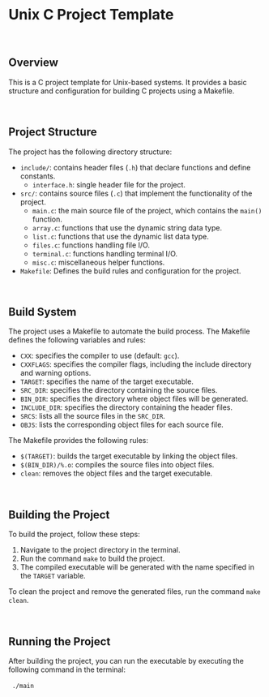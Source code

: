 <br>

# Unix C Project Template

<br>

## Overview

This is a C project template for Unix-based systems. It provides a basic structure and configuration for building C projects using a Makefile.

<br>

## Project Structure

The project has the following directory structure:

- `include/`: contains header files (`.h`) that declare functions and define constants.
  - `interface.h`: single header file for the project.
- `src/`: contains source files (`.c`) that implement the functionality of the project.
  - `main.c`: the main source file of the project, which contains the `main()` function.
  - `array.c`: functions that use the dynamic string data type.
  - `list.c`: functions that use the dynamic list data type.
  - `files.c`: functions handling file I/O.
  - `terminal.c`: functions handling terminal I/O.
  - `misc.c`: miscellaneous helper functions. 
- `Makefile`: Defines the build rules and configuration for the project.

<br>

## Build System

The project uses a Makefile to automate the build process. The Makefile defines the following variables and rules:

- `CXX`: specifies the compiler to use (default: `gcc`).
- `CXXFLAGS`: specifies the compiler flags, including the include directory and warning options.
- `TARGET`: specifies the name of the target executable.
- `SRC_DIR`: specifies the directory containing the source files.
- `BIN_DIR`: specifies the directory where object files will be generated.
- `INCLUDE_DIR`: specifies the directory containing the header files.
- `SRCS`: lists all the source files in the `SRC_DIR`.
- `OBJS`: lists the corresponding object files for each source file.

The Makefile provides the following rules:

- `$(TARGET)`: builds the target executable by linking the object files.
- `$(BIN_DIR)/%.o`: compiles the source files into object files.
- `clean`: removes the object files and the target executable.

<br>

## Building the Project

To build the project, follow these steps:

1. Navigate to the project directory in the terminal.
2. Run the command `make` to build the project.
3. The compiled executable will be generated with the name specified in the `TARGET` variable.

To clean the project and remove the generated files, run the command `make clean`.

<br>

## Running the Project

After building the project, you can run the executable by executing the following command in the terminal:

​```
./main
​```

<br>